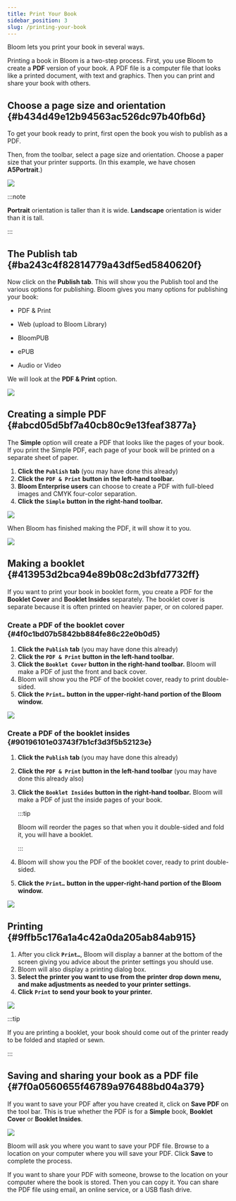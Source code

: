 ```yaml
---
title: Print Your Book
sidebar_position: 3
slug: /printing-your-book
---
```




Bloom lets you print your book in several ways. 


Printing a book in Bloom is a two-step process. First, you use Bloom to create a **PDF** version of your book. A PDF file is a computer file that looks like a printed document, with text and graphics. Then you can print and share your book with others.


## Choose a page size and orientation {#b434d49e12b94563ac526dc97b40fb6d}


To get your book ready to print, first open the book you wish to publish as a PDF.


Then, from the toolbar, select a page size and orientation. Choose a paper size that your printer supports. (In this example, we have chosen **A5Portrait**.)


![](./printing-your-book.5bb07a3d-3752-4356-8fdf-04f0624c49ee.png)


:::note

**Portrait** orientation is taller than it is wide. **Landscape** orientation is wider than it is tall.

:::




## The Publish tab {#ba243c4f82814779a43df5ed5840620f}


<div class='notion-row'>
<div class='notion-column' style={{width: 'calc((100% - (min(32px, 4vw) * 1)) * 0.3125)'}}>


Now click on the **Publish tab**. This will show you the Publish tool and the various options for publishing. Bloom gives you many options for publishing your book:


- PDF & Print

- Web (upload to Bloom Library)

- BloomPUB

- ePUB

- Audio or Video


We will look at the **PDF & Print** option. 



</div><div className='notion-spacer'></div>

<div class='notion-column' style={{width: 'calc((100% - (min(32px, 4vw) * 1)) * 0.6875)'}}>


![](./printing-your-book.f03fe8ee-767c-4bc9-86b8-fd9910596d68.png)


</div><div className='notion-spacer'></div>
</div>


## Creating a simple PDF {#abcd05d5bf7a40cb80c9e13feaf3877a}


The **Simple** option will create a PDF that looks like the pages of your book. If you print the Simple PDF, each page of your book will be printed on a separate sheet of paper.

1. **Click the** **`Publish`** **tab** (you may have done this already)
2. **Click the** **`PDF & Print`** **button in the left-hand toolbar.**
3. **Bloom Enterprise users** can choose to create a PDF with full-bleed images and CMYK four-color separation.
4. **Click the** **`Simple`** **button in the right-hand toolbar.**

![](./printing-your-book.658e725c-1e16-4266-91f7-cc21ee1c9e11.png)


When Bloom has finished making the PDF, it will show it to you.


![](./printing-your-book.18d11ad0-4faf-43ad-b9a1-fe6a76aabe79.png)


## Making a booklet {#413953d2bca94e89b08c2d3bfd7732ff}


If you want to print your book in booklet form, you create a PDF for the **Booklet Cover** and **Booklet Insides** separately. The booklet cover is separate because it is often printed on heavier paper, or on colored paper.


### Create a PDF of the booklet cover {#4f0c1bd07b5842bb884fe86c22e0b0d5}

1. **Click the** **`Publish`** **tab** (you may have done this already)
2. **Click the** **`PDF & Print`** **button in the left-hand toolbar.**
3. **Click the** **`Booklet Cover`** **button in the right-hand toolbar.** Bloom will make a PDF of just the front and back cover.
4. Bloom will show you the PDF of the booklet cover, ready to print double-sided.
5. **Click the** **`Print…`** **button in the upper-right-hand portion of the Bloom window.**

![](./printing-your-book.444377f4-cd53-44b0-a4c4-5659432eb5fa.png)


### Create a PDF of the booklet insides {#90196101e03743f7b1cf3d3f5b52123e}

1. **Click the** **`Publish`** **tab** (you may have done this already)
2. **Click the** **`PDF & Print`** **button in the left-hand toolbar** (you may have done this already also)
3. **Click the** **`Booklet Insides`** **button in the right-hand toolbar.** Bloom will make a PDF of just the inside pages of your book.

	:::tip
	
	Bloom will reorder the pages so that when you it double-sided and fold it, you will have a booklet. 
	
	:::
	
	

4. Bloom will show you the PDF of the booklet cover, ready to print double-sided.
5. **Click the** **`Print…`** **button in the upper-right-hand portion of the Bloom window.**

![](./printing-your-book.cac92118-0d18-41a7-9936-cd0628a2a1a8.png)


## Printing {#9ffb5c176a1a4c42a0da205ab84ab915}

1. After you click **`Print…`**, Bloom will display a banner at the bottom of the screen giving you advice about the printer settings you should use.
2. Bloom will also display a  printing dialog box.
3. **Select the printer you want to use from the printer drop down menu, and make adjustments as needed to your printer settings.**
4. **Click** **`Print`** **to send your book to your printer.**

![](./printing-your-book.c8b479c2-a0f0-488f-a6cd-03e7312403d9.png)


:::tip

If you are printing a booklet, your book should come out of the printer ready to be folded and stapled or sewn. 

:::




## Saving and sharing your book as a PDF file {#7f0a0560655f46789a976488bd04a379}


If you want to save your PDF after you have created it, click on **Save PDF** on the tool bar. This is true whether the PDF is for a **Simple** book, **Booklet Cover** or **Booklet Insides**.


![](./printing-your-book.8b78e727-82ac-4d2f-909c-c4f6fe72b601.png)


Bloom will ask you where you want to save your PDF file. Browse to a location on your computer where you will save your PDF. Click **Save** to complete the process.


If you want to share your PDF with someone, browse to the location on your computer where the book is stored. Then you can copy it. You can share the PDF file using email, an online service, or a USB flash drive. 

